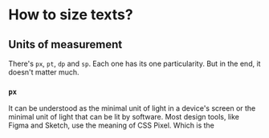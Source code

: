 # How to size texts?
## Units of measurement
There's `px`, `pt`, `dp` and `sp`. Each one has its one particularity. But in the end, it doesn't matter much. 
### `px`
It can be understood as the minimal unit of light in a device's screen or the minimal unit of light that can be lit by software. Most design tools, like Figma and Sketch, use the meaning of CSS Pixel. Which is the 
